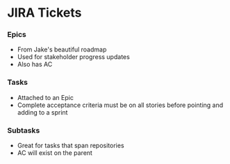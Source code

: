 # JIRA Tickets

### Epics

- From Jake's beautiful roadmap
- Used for stakeholder progress updates
- Also has AC

### Tasks

- Attached to an Epic
- Complete acceptance criteria must be on all stories before pointing and adding to a sprint

### Subtasks

- Great for tasks that span repositories
- AC will exist on the parent
